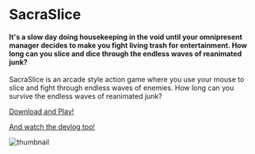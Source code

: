 # SacraSlice
 
#### It's a slow day doing housekeeping in the void until your omnipresent manager decides to make you fight living trash for entertainment. How long can you slice and dice through the endless waves of reanimated junk?

SacraSlice is an arcade style action game where you use your mouse to slice and fight through endless waves of enemies. How long can you survive the endless waves of reanimated junk?

[Download and Play!](https://qhenki.itch.io/sacraslice)

[And watch the devlog too!](https://youtu.be/9SVrGz6ro0M)

![thumbnail](https://user-images.githubusercontent.com/84607804/189463017-4d62cb94-78b0-4f82-b865-ebf113af5ca9.png)

